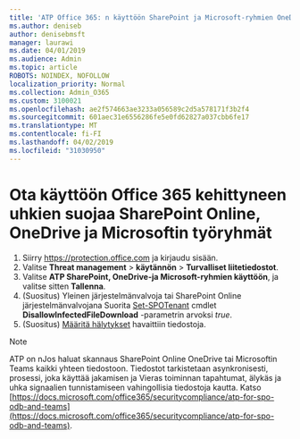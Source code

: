 ```yaml
---
title: 'ATP Office 365: n käyttöön SharePoint ja Microsoft-ryhmien OneDrive'
ms.author: deniseb
author: denisebmsft
manager: laurawi
ms.date: 04/01/2019
ms.audience: Admin
ms.topic: article
ROBOTS: NOINDEX, NOFOLLOW
localization_priority: Normal
ms.collection: Admin_O365
ms.custom: 3100021
ms.openlocfilehash: ae2f574663ae3233a056589c2d5a578171f3b2f4
ms.sourcegitcommit: 601aec31e6556286fe5e0fd62827a037cbb6fe17
ms.translationtype: MT
ms.contentlocale: fi-FI
ms.lasthandoff: 04/02/2019
ms.locfileid: "31030950"
---
```

# <a name="enable-office-365-advanced-threat-protection-for-sharepoint-online-onedrive-and-microsoft-teams"></a>Ota käyttöön Office 365 kehittyneen uhkien suojaa SharePoint Online, OneDrive ja Microsoftin työryhmät

1. Siirry https://protection.office.com ja kirjaudu sisään.
2. Valitse **Threat management** > **käytännön** > **Turvalliset liitetiedostot**.
3. Valitse **ATP SharePoint, OneDrive-ja Microsoft-ryhmien käyttöön**, ja valitse sitten **Tallenna**.
4. (Suositus) Yleinen järjestelmänvalvoja tai SharePoint Online järjestelmänvalvojana Suorita [Set-SPOTenant](https://docs.microsoft.com/powershell/module/sharepoint-online/Set-SPOTenant?view=sharepoint-ps) cmdlet **DisallowInfectedFileDownload** -parametrin arvoksi *true*.
5. (Suositus) [Määritä hälytykset](https://docs.microsoft.com/office365/securitycompliance/turn-on-atp-for-spo-odb-and-teams#set-up-alerts-for-detected-files) havaittiin tiedostoja.

> [!NOTE]
> ATP on nJos haluat skannaus SharePoint Online OneDrive tai Microsoftin Teams kaikki yhteen tiedostoon. Tiedostot tarkistetaan asynkronisesti, prosessi, joka käyttää jakamisen ja Vieras toiminnan tapahtumat, älykäs ja uhka signaalien tunnistamiseen vahingollisia tiedostoja kautta. Katso [https://docs.microsoft.com/office365/securitycompliance/atp-for-spo-odb-and-teams](https://docs.microsoft.com/office365/securitycompliance/atp-for-spo-odb-and-teams).